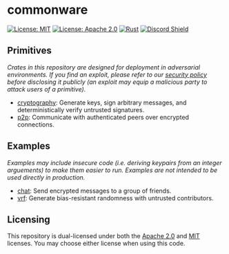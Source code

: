 # commonware 

[![License: MIT](https://img.shields.io/badge/License-MIT-yellow.svg)](./LICENSE-MIT)
[![License: Apache 2.0](https://img.shields.io/badge/License-Apache%202.0-blue.svg)](./LICENSE-APACHE)
[![Rust](https://github.com/commonwarexyz/monorepo/actions/workflows/rust.yml/badge.svg)](https://github.com/commonwarexyz/monorepo/actions/workflows/rust.yml)
[![Discord Shield](https://discordapp.com/api/guilds/1274058657528680640/widget.png?style=shield)](https://discord.gg/wt5VtKXv5c)

## Primitives 

_Crates in this repository are designed for deployment in adversarial environments. If you find an exploit, please refer to our [security policy](./SECURITY.md) before disclosing it publicly (an exploit may equip a malicious party to attack users of a primitive)._

* [cryptography](./cryptography/README.md): Generate keys, sign arbitrary messages, and deterministically verify untrusted signatures.
* [p2p](./p2p/README.md): Communicate with authenticated peers over encrypted connections. 

## Examples

_Examples may include insecure code (i.e. deriving keypairs from an integer arguements) to make them easier to run. Examples are not intended to be used directly in production._

* [chat](./examples/chat/README.md): Send encrypted messages to a group of friends. 
* [vrf](./examples/vrf/README.md): Generate bias-resistant randomness with untrusted contributors.

## Licensing

This repository is dual-licensed under both the [Apache 2.0](./LICENSE-APACHE) and [MIT](./LICENSE-MIT) licenses. You may choose either license when using this code.